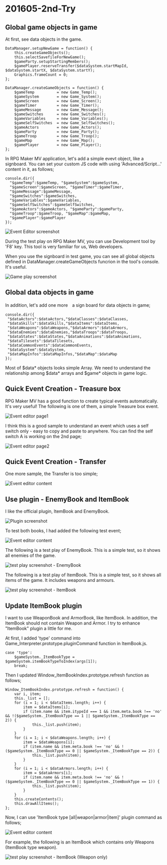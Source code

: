 # 201605-2nd-Try

## Global game objects in game

At first, see data objects in the game.

    DataManager.setupNewGame = function() {
        this.createGameObjects();
        this.selectSavefileForNewGame();
        $gameParty.setupStartingMembers();
        $gamePlayer.reserveTransfer($dataSystem.startMapId, $dataSystem.startX, $dataSystem.startY);
        Graphics.frameCount = 0;
    };

    DataManager.createGameObjects = function() {
        $gameTemp          = new Game_Temp();
        $gameSystem        = new Game_System();
        $gameScreen        = new Game_Screen();
        $gameTimer         = new Game_Timer();
        $gameMessage       = new Game_Message();
        $gameSwitches      = new Game_Switches();
        $gameVariables     = new Game_Variables();
        $gameSelfSwitches  = new Game_SelfSwitches();
        $gameActors        = new Game_Actors();
        $gameParty         = new Game_Party();
        $gameTroop         = new Game_Troop();
        $gameMap           = new Game_Map();
        $gamePlayer        = new Game_Player();
    };

In RPG Maker MV application, let's add a simple evevt object, like a signboard. You can set your custom JS code with using 'Advanced/Script...' content in it, as follows;

    console.dir({
      "$gameTemp":$gameTemp, "$gameSystem":$gameSystem,
      "$gameScreen":$gameScreen, "$gameTimer":$gameTimer,
      "$gameMessage":$gameMessage,
      "$gameSwitches":$gameSwitches,
      "$gameVariables":$gameVariables,
      "$gameSelfSwitches":$gameSelfSwitches,
      "$gameActors":$gameActors, "$gameParty":$gameParty,
      "$gameTroop":$gameTroop, "$gameMap":$gameMap,
      "$gamePlayer":$gamePlayer
    });

![Event Editor screenshot](i/201605-2nd-try-01.png)

During the test play on RPG Maker MV, you can use Development tool by 'F8' key. This tool is very familiar for us, Web developers.

When you use the signboard in test game, you can see all global objects defined in DataManager.createGameObjects funcrion in the tool's console. It's useful.

![Game play screenshot](i/201605-2nd-try-02.png)

## Global data objects in game

In addition, let's add one more　a sign board for data objects in game;

    console.dir({
     "$dataActors":$dataActors,"$dataClasses":$dataClasses,
     "$dataSkills":$dataSkills,"$dataItems":$dataItems,
     "$dataWeapons":$dataWeapons,"$dataArmors":$dataArmors,
     "$dataEnemies":$dataEnemies,"$dataTroops":$dataTroops,
     "$dataStates":$dataStates,"$dataAnimations":$dataAnimations,
     "$dataTilesets":$dataTilesets,
     "$dataCommonEvents":$dataCommonEvents,
     "$dataSystem":$dataSystem,
     "$dataMapInfos":$dataMapInfos,"$dataMap":$dataMap
    });

Most of $data* objects looks simple Array. We need to understand the relationship among $data* arrays and $game* objects in game logic.

## Quick Event Creation - Treasure box

RPG Maker MV has a good function to create typical events automatically. It's very useful! The following is one of them, a simple Treasure box event.

![Event editor page1](i/201605-2nd-try-03.png)

I think this is a good sample to understand an event which uses a self switch only - easy to copy and paste to anywhere. You can find the self switch A is working on the 2nd page;

![Event editor page2](i/201605-2nd-try-04.png)

## Quick Event Creation - Transfer

One more sample, the Transfer is too simple;

![Event editor content](i/201605-2nd-try-05.png)

## Use plugin - EnemyBook and ItemBook

I like the official plugin, ItemBook and EnemyBook.

![Plugin screenshot](i/201605-2nd-try-06.png)

To test both books, I had added the following test event;

![Event editor content](i/201605-2nd-try-07.png)

The following is a test play of EnemyBook. This is a simple test, so it shows all enemies of the game.

![test play screenshot - EnemyBook](i/201605-2nd-try-08.png)

The following is a test play of ItemBook. This is a simple test, so it shows all items of the game. It includes weapons and armours.

![test play screenshot - ItemBook](i/201605-2nd-try-09.png)

## Update ItemBook plugin

I want to use WeaponBook and ArmorBook, like ItemBook. In addition, the ItemBook should not contain Weapon and Armor. I try to enhance "ItemBook" plugin a little for me.

At first, I added 'type' command into Game_Interpreter.prototype.pluginCommand function in ItemBook.js.

    case 'type':
        $gameSystem._ItemBookType = $gameSystem.itemBookTypeToIndex(args[1]);
        break;


Then I updated Window_ItemBookIndex.prototype.refresh function as follows;

    Window_ItemBookIndex.prototype.refresh = function() {
        var i, item;
        this._list = [];
        for (i = 1; i < $dataItems.length; i++) {
            item = $dataItems[i];
            if (item.name && item.itypeId === 1 && item.meta.book !== 'no' && !($gameSystem._ItemBookType == 1 || $gameSystem._ItemBookType == 2)) {
                this._list.push(item);
            }
        }
        for (i = 1; i < $dataWeapons.length; i++) {
            item = $dataWeapons[i];
            if (item.name && item.meta.book !== 'no' && !($gameSystem._ItemBookType == 0 || $gameSystem._ItemBookType == 2)) {
                this._list.push(item);
            }
        }
        for (i = 1; i < $dataArmors.length; i++) {
            item = $dataArmors[i];
            if (item.name && item.meta.book !== 'no' && !($gameSystem._ItemBookType == 0 || $gameSystem._ItemBookType == 1)) {
                this._list.push(item);
            }
        }
        this.createContents();
        this.drawAllItems();
    };

Now, I can use 'ItemBook type [all|weapon|armor|item]' plugin command as follows;

![Event editor content](i/201605-2nd-try-10.png)

For example, the following is an ItemBook which contains only Weapons (ItemBook type weapon).

![test play screenshot - ItemBook (Weapon only)](i/201605-2nd-try-11.png)
